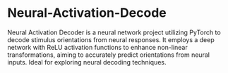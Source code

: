 # Neural-Activation-Decode
Neural Activation Decoder is a neural network project utilizing PyTorch to decode stimulus orientations from neural responses. It employs a deep network with ReLU activation functions to enhance non-linear transformations, aiming to accurately predict orientations from neural inputs. Ideal for exploring neural decoding techniques.
